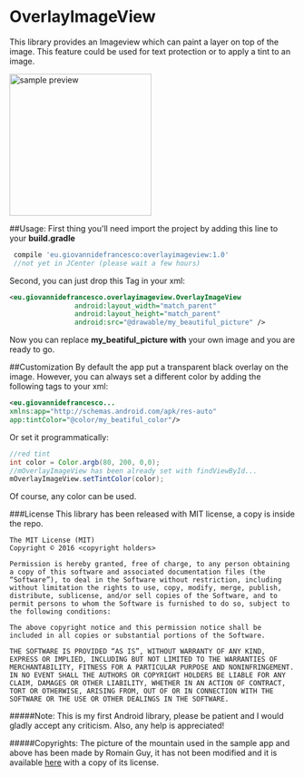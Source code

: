 # OverlayImageView

This library provides an Imageview which can paint a layer on top of the image. This feature could be used for text protection or to apply a tint to an image.

<img src="http://jibbo.altervista.org/gh/overlayimageview.gif" alt="sample preview" title="sample preview" width="250"/>

##Usage:
First thing you'll need import the project by adding this line to your **build.gradle**
```groovy
 compile 'eu.giovannidefrancesco:overlayimageview:1.0'
 //not yet in JCenter (please wait a few hours)
``` 
Second, you can just drop this Tag in your xml:

```xml
<eu.giovannidefrancesco.overlayimageview.OverlayImageView
                android:layout_width="match_parent"
                android:layout_height="match_parent"
                android:src="@drawable/my_beautiful_picture" />
```

Now you can replace **my_beatiful_picture with** your own image and you are ready to go.

##Customization
By default the app put a transparent black overlay on the image. However, you can always set a different color by adding the following tags to your xml:

```xml
<eu.giovannidefrancesco...
xmlns:app="http://schemas.android.com/apk/res-auto"
app:tintColor="@color/my_beatiful_color"/>
```
Or set it programmatically:
```java
//red tint
int color = Color.argb(80, 200, 0,0);
//mOverlayImageView has been already set with findViewById...
mOverlayImageView.setTintColor(color);
```
Of course, any color can be used.

###License
This library has been released with MIT license, a copy is inside the repo.
```
The MIT License (MIT)
Copyright © 2016 <copyright holders>

Permission is hereby granted, free of charge, to any person obtaining a copy of this software and associated documentation files (the “Software”), to deal in the Software without restriction, including without limitation the rights to use, copy, modify, merge, publish, distribute, sublicense, and/or sell copies of the Software, and to permit persons to whom the Software is furnished to do so, subject to the following conditions:

The above copyright notice and this permission notice shall be included in all copies or substantial portions of the Software.

THE SOFTWARE IS PROVIDED “AS IS”, WITHOUT WARRANTY OF ANY KIND, EXPRESS OR IMPLIED, INCLUDING BUT NOT LIMITED TO THE WARRANTIES OF MERCHANTABILITY, FITNESS FOR A PARTICULAR PURPOSE AND NONINFRINGEMENT. IN NO EVENT SHALL THE AUTHORS OR COPYRIGHT HOLDERS BE LIABLE FOR ANY CLAIM, DAMAGES OR OTHER LIABILITY, WHETHER IN AN ACTION OF CONTRACT, TORT OR OTHERWISE, ARISING FROM, OUT OF OR IN CONNECTION WITH THE SOFTWARE OR THE USE OR OTHER DEALINGS IN THE SOFTWARE.
```

#####Note:
This is my first Android library, please be patient and I would gladly accept
any criticism. Also, any help is appreciated!

#####Copyrights:
The picture of the mountain used in the sample app and above has been made by Romain Guy, it has not been modified and it is available <a href='https://www.flickr.com/photos/romainguy/5911366388'>here</a> with a copy of its license. 
